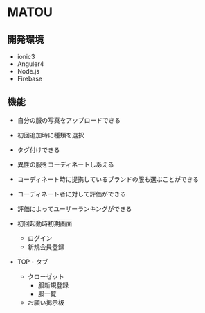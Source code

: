 # MATOU

## 開発環境
- ionic3
- Anguler4
- Node.js
- Firebase

## 機能
- 自分の服の写真をアップロードできる
- 初回追加時に種類を選択
- タグ付けできる
- 異性の服をコーディネートしあえる
- コーディネート時に提携しているブランドの服も選ぶことができる
- コーディネート者に対して評価ができる
- 評価によってユーザーランキングができる

- 初回起動時初期画面
  - ログイン
  - 新規会員登録
- TOP・タブ 
   - クローゼット
     - 服新規登録
     - 服一覧
   - お願い掲示板

